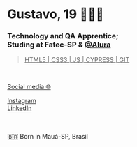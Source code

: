 # Gustavo, 19 👨🏽‍💻 

<h3> Technology and QA Apprentice; <br>
 Studing at Fatec-SP & <a href="https://github.com/alura-cursos"> @Alura</h3> 

> HTML5 | CSS3 | JS | CYPRESS | GIT 

<br>

Social media 🌐
<html>
<a href="https://www.instagram.com/gustamtz/"> Instagram </a>
<br>
<a href="https://www.linkedin.com/in/gustavo-medeiros-thomaz-77819420a/"> LinkedIn </a>
<br>
<br>
</html>

<br>

🇧🇷 Born in Mauá-SP, Brasil
